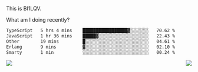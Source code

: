 This is BI1LQV.

What am I doing recently?

<!--START_SECTION:waka-->

```txt
TypeScript   5 hrs 4 mins    █████████████████▓░░░░░░░   70.62 %
JavaScript   1 hr 36 mins    █████▓░░░░░░░░░░░░░░░░░░░   22.43 %
Other        19 mins         █░░░░░░░░░░░░░░░░░░░░░░░░   04.61 %
Erlang       9 mins          ▓░░░░░░░░░░░░░░░░░░░░░░░░   02.10 %
Smarty       1 min           ░░░░░░░░░░░░░░░░░░░░░░░░░   00.24 %
```

<!--END_SECTION:waka-->
<img align="right" src="https://github-readme-stats.vercel.app/api?username=bi1lqv&show_icons=true&count_private=true">

<img src="https://metrics.lecoq.io/bi1lqv?template=classic&base.activity=0&base.community=0&base.repositories=0&base.metadata=0&isocalendar=1&base=header%2C%20activity%2C%20community%2C%20repositories%2C%20metadata&base.indepth=false&base.hireable=false&isocalendar=false&isocalendar.duration=full-year&config.timezone=Asia%2FShanghai">
